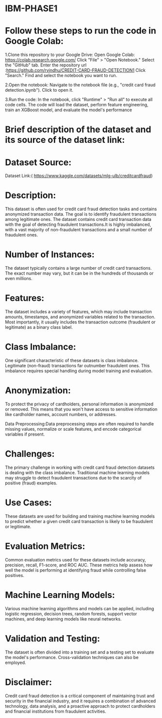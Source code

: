 # IBM-PHASE1
 
# Follow these steps to run the code in Google Colab: 
  
1.Clone this repository to your Google Drive: 
Open Google Colab: https://colab.research.google.com/ 
Click "File" > "Open Notebook." 
Select the "GitHub" tab. 
Enter the repository url :https://github.com/rvindhu/CREDIT-CARD-FRAUD-DETECTION1
Click "Search." 
Find and select the notebook you want to run. 
 
2.Open the notebook: 
Navigate to the notebook file (e.g., "credit card fraud detection.ipynb"). 
Click to open it. 
 
3.Run the code: 
In the notebook, click "Runtime" > "Run all" to execute all code cells. 
The code will load the dataset, perform feature engineering, train an XGBoost model, and evaluate the model's performance 
  
# Brief description of the dataset and its source of the dataset link: 
  
# Dataset Source: 
 
Dataset Link:( https://www.kaggle.com/datasets/mlg-ulb/creditcardfraud) 
  

# Description:
This dataset is often used for credit card fraud detection tasks and contains anonymized transaction data. The goal is to identify fraudulent transactions among legitimate ones. The dataset contains credit card transaction data with the goal of detecting fraudulent transactions.It is highly imbalanced, with a vast majority of non-fraudulent transactions and a small number of fraudulent ones.


# Number of Instances:
The dataset typically contains a large number of credit card transactions. The exact number may vary, but it can be in the hundreds of thousands or even millions.

# Features:
The dataset includes a variety of features, which may include transaction amounts, timestamps, and anonymized variables related to the transaction. Most importantly, it usually includes the transaction outcome (fraudulent or legitimate) as a binary class label.

# Class Imbalance: 
One significant characteristic of these datasets is class imbalance. Legitimate (non-fraud) transactions far outnumber fraudulent ones. This imbalance requires special handling during model training and evaluation.

# Anonymization: 
To protect the privacy of cardholders, personal information is anonymized or removed. This means that you won't have access to sensitive information like cardholder names, account numbers, or addresses.

Data Preprocessing:Data preprocessing steps are often required to handle missing values, normalize or scale features, and encode categorical variables if present.

# Challenges:
The primary challenge in working with credit card fraud detection datasets is dealing with the class imbalance. Traditional machine learning models may struggle to detect fraudulent transactions due to the scarcity of positive (fraud) examples.

# Use Cases:
These datasets are used for building and training machine learning models to predict whether a given credit card transaction is likely to be fraudulent or legitimate.

# Evaluation Metrics:
Common evaluation metrics used for these datasets include accuracy, precision, recall, F1-score, and ROC AUC. These metrics help assess how well the model is performing at identifying fraud while controlling false positives.

# Machine Learning Models:
Various machine learning algorithms and models can be applied, including logistic regression, decision trees, random forests, support vector machines, and deep learning models like neural networks.

# Validation and Testing:
The dataset is often divided into a training set and a testing set to evaluate the model's performance. Cross-validation techniques can also be employed.

# Disclaimer:
Credit card fraud detection is a critical component of maintaining trust and security in the financial industry, and it requires a combination of advanced technology, data analysis, and a proactive approach to protect cardholders and financial institutions from fraudulent activities.
